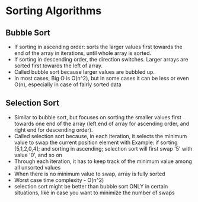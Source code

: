 # Sorting Algorithms

## Bubble Sort
- If sorting in ascending order: sorts the larger values first towards the end of the array in iterations, until whole array is sorted.
- If sorting in descending order, the direction switches. Larger arrays are sorted first towards the left of array.
- Called bubble sort because larger values are bubbled up.
- In most cases, Big O is O(n^2), but in some cases it can be less or even O(n), especially in case of fairly sorted data

## Selection Sort
- Similar to bubble sort, but focuses on sorting the smaller values first towards one end of the array (left end of array for ascending order, and right end for descending order).
- Called selection sort because, in each iteration, it selects the minimum value to swap the current position element with
Example: if sorting [5,1,2,0,4]; and sorting in ascending; selection sort will first swap '5' with value '0', and so on
- Through each iteration, it has to keep track of the minimum value among all unsorted values
- When there is no minimum value to swap, array is fully sorted
- Worst case time complexity - O(n^2)
- selection sort might be better than bubble sort ONLY in certain situations, like in case you want to minimize the number of swaps